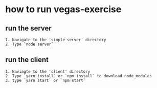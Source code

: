 # how to run vegas-exercise

## run the server
    1. Navigate to the 'simple-server' directory
    2. Type `node server`

## run the client
    1. Naviagte to the 'client' directory
    2. Type `yarn install` or `npm install` to download node_modules
    3. type `yarn start` or `npm start`
